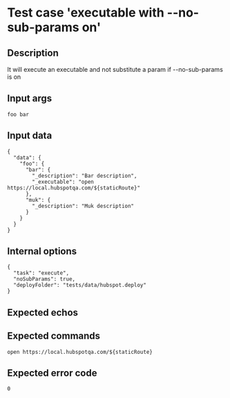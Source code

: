 # Test case 'executable with --no-sub-params on'

## Description

It will execute an executable and not substitute a param if --no-sub-params is on

## Input args

    foo bar

## Input data

    {
      "data": {
        "foo": {
          "bar": {
            "_description": "Bar description",
            "_executable": "open https://local.hubspotqa.com/${staticRoute}"
          },
          "muk": {
            "_description": "Muk description"
          }
        }
      }
    }

## Internal options

    {
      "task": "execute",
      "noSubParams": true,
      "deployFolder": "tests/data/hubspot.deploy"
    }

## Expected echos

## Expected commands

    open https://local.hubspotqa.com/${staticRoute}

## Expected error code

    0
